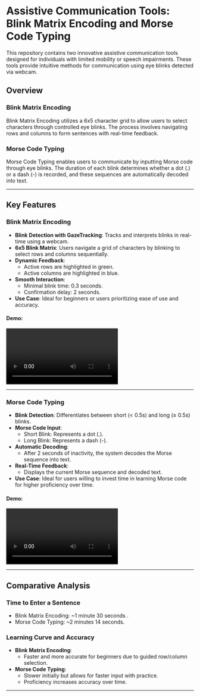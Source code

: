 # Assistive Communication Tools: Blink Matrix Encoding and Morse Code Typing

This repository contains two innovative assistive communication tools designed for individuals with limited mobility or speech impairments. These tools provide intuitive methods for communication using eye blinks detected via webcam.

## Overview

### Blink Matrix Encoding
Blink Matrix Encoding utilizes a 6x5 character grid to allow users to select characters through controlled eye blinks. The process involves navigating rows and columns to form sentences with real-time feedback.

### Morse Code Typing
Morse Code Typing enables users to communicate by inputting Morse code through eye blinks. The duration of each blink determines whether a dot (.) or a dash (-) is recorded, and these sequences are automatically decoded into text.

---

## Key Features

### Blink Matrix Encoding
- **Blink Detection with GazeTracking**: Tracks and interprets blinks in real-time using a webcam.
- **6x5 Blink Matrix**: Users navigate a grid of characters by blinking to select rows and columns sequentially.
- **Dynamic Feedback**:
  - Active rows are highlighted in green.
  - Active columns are highlighted in blue.
- **Smooth Interaction**:
  - Minimal blink time: 0.3 seconds.
  - Confirmation delay: 2 seconds.
- **Use Case**: Ideal for beginners or users prioritizing ease of use and accuracy.

#### Demo:

![Full Video](https://github.com/Codrix1/Gaze-Tracking-Assignment/blob/main/gaze_tracking/matrix.mp4)

---

### Morse Code Typing
- **Blink Detection**: Differentiates between short (< 0.5s) and long (≥ 0.5s) blinks.
- **Morse Code Input**:
  - Short Blink: Represents a dot (.).
  - Long Blink: Represents a dash (-).
- **Automatic Decoding**:
  - After 2 seconds of inactivity, the system decodes the Morse sequence into text.
- **Real-Time Feedback**:
  - Displays the current Morse sequence and decoded text.
- **Use Case**: Ideal for users willing to invest time in learning Morse code for higher proficiency over time.

#### Demo:

![Full Video](https://github.com/Codrix1/Gaze-Tracking-Assignment/blob/main/gaze_tracking/morse%20code.mp4)

---

## Comparative Analysis

### Time to Enter a Sentence
- Blink Matrix Encoding: ~1 minute 30 seconds .
- Morse Code Typing: ~2 minutes 14 seconds.

### Learning Curve and Accuracy
- **Blink Matrix Encoding**:
  - Faster and more accurate for beginners due to guided row/column selection.
- **Morse Code Typing**:
  - Slower initially but allows for faster input with practice.
  - Proficiency increases accuracy over time.

---
 

